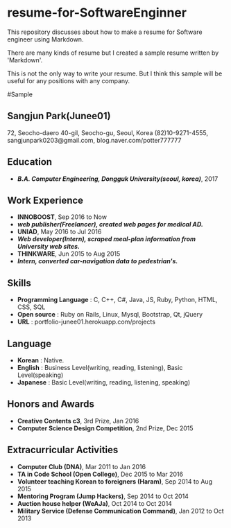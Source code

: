 # resume-for-SoftwareEnginner
This repository discusses about how to make a resume for Software engineer using Markdown.

There are many kinds of resume but I created a sample resume written by 'Markdown'.

This is not the only way to write your resume. But I think this sample will be useful for any positions with any company.

#Sample

## Sangjun Park(Junee01)
72, Seocho-daero 40-gil, Seocho-gu, Seoul, Korea
(82)10-9271-4555, <span>sangjunpark0203@</span>gmail.com, <span>blog</span>.naver.com/potter777777

## Education
- ***B.A. Computer Engineering, Dongguk University(seoul, korea)***, 2017

## Work Experience
- **INNOBOOST**, Sep 2016 to Now
 - ***web publisher(Freelancer), created web pages for medical AD.***
- **UNIAD**, May 2016 to Jul 2016
 - ***Web developer(Intern), scraped meal-plan information from University web sites.***
- **THINKWARE**, Jun 2015 to Aug 2015
 - ***Intern, converted car-navigation data to pedestrian's.***
 
## Skills
- **Programming Language** : C, C++, C#, Java, JS, Ruby, Python, HTML, CSS, SQL
- **Open source** : Ruby on Rails, Linux, Mysql, Bootstrap, Qt, jQuery
- **URL** : <span>portfolio-junee01</span>.herokuapp.com/projects

## Language
- **Korean** : Native.
- **English** : Business Level(writing, reading, listening), Basic Level(speaking)
- **Japanese** : Basic Level(writing, reading, listening, speaking)

## Honors and Awards
- **Creative Contents c3**, 3rd Prize, Jan 2016
- **Computer Science Design Competition**, 2nd Prize, Dec 2015

## Extracurricular Activities
- **Computer Club (DNA)**, Mar 2011 to Jan 2016
- **TA in Code School (Open College)**, Dec 2015 to Mar 2016
- **Volunteer teaching Korean to foreigners (Haram)**, Sep 2014 to Aug 2015
- **Mentoring Program (Jump Hackers)**, Sep 2014 to Oct 2014
- **Auction house helper (WeAJa)**, Oct 2014 to Oct 2014
- **Military Service (Defense Communication Command)**, Jan 2012 to Oct 2013

